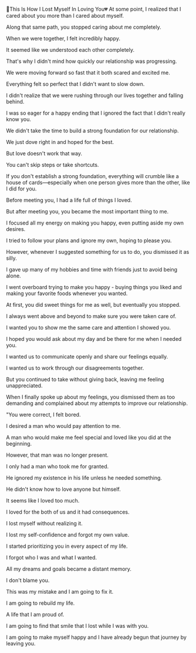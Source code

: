 🌈This Is How I Lost Myself In Loving You💔
At some point, I realized that I cared about you more than I cared about myself.


Along that same path, you stopped caring about me completely.

When we were together, I felt incredibly happy.

It seemed like we understood each other completely.

That's why I didn't mind how quickly our relationship was progressing.

We were moving forward so fast that it both scared and excited me.

Everything felt so perfect that I didn't want to slow down.

I didn't realize that we were rushing through our lives together and falling behind.

I was so eager for a happy ending that I ignored the fact that I didn't really know you.

We didn't take the time to build a strong foundation for our relationship.

We just dove right in and hoped for the best.

But love doesn't work that way.

You can't skip steps or take shortcuts.

If you don't establish a strong foundation, everything will crumble like a house of cards—especially when one person gives more than the other, like I did for you.

Before meeting you, I had a life full of things I loved.

But after meeting you, you became the most important thing to me.

I focused all my energy on making you happy, even putting aside my own desires.

I tried to follow your plans and ignore my own, hoping to please you.

However, whenever I suggested something for us to do, you dismissed it as silly.

I gave up many of my hobbies and time with friends just to avoid being alone.

I went overboard trying to make you happy - buying things you liked and making your favorite foods whenever you wanted.

At first, you did sweet things for me as well, but eventually you stopped.

I always went above and beyond to make sure you were taken care of.

I wanted you to show me the same care and attention I showed you.

I hoped you would ask about my day and be there for me when I needed you.

I wanted us to communicate openly and share our feelings equally.

I wanted us to work through our disagreements together.

But you continued to take without giving back, leaving me feeling unappreciated.

When I finally spoke up about my feelings, you dismissed them as too demanding and complained about my attempts to improve our relationship.

"You were correct, I felt bored.

I desired a man who would pay attention to me.

A man who would make me feel special and loved like you did at the beginning.

However, that man was no longer present.

I only had a man who took me for granted.

He ignored my existence in his life unless he needed something.

He didn't know how to love anyone but himself.

It seems like I loved too much.

I loved for the both of us and it had consequences.

I lost myself without realizing it.

I lost my self-confidence and forgot my own value.

I started prioritizing you in every aspect of my life.

I forgot who I was and what I wanted.

All my dreams and goals became a distant memory.

I don't blame you.

This was my mistake and I am going to fix it.

I am going to rebuild my life.

A life that I am proud of.

I am going to find that smile that I lost while I was with you.

I am going to make myself happy and I have already begun that journey by leaving you.

